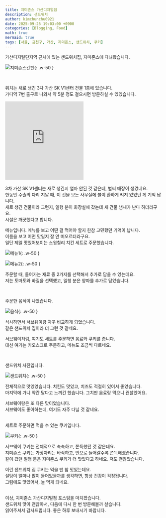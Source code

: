 ```yaml
---
title: 지미존스 가산디지털점
description: 샌드위치
author: kimchunchu0921
date: 2025-09-25 19:03:00 +0900
categories: [Blogging, Food]
math: true
mermaid: true
tags: [서울, 금천구, 가산, 지미존스, 샌드위치, 쿠키]
---
```


가산디지털단지역 근처에 있는 샌드위치집, 지미존스에 다녀왔습니다. 

![지미존스간판](/assets/img/post/2025-09/24.jpeg){: .w-50 }

<br/>

위치는 새로 생긴 3차 가산 SK V1센터 건물 1층에 있습니다. <br/>
가디역 7번 출구로 나와서 약 5분 정도 걸으시면 방문하실 수 있겠습니다.<br/>

<div style="display: flex; justify-content: start; align-items: center; width: 100%; "><iframe src="https://www.google.com/maps/embed?pb=!1m18!1m12!1m3!1d3166.270979555249!2d126.883135!3d37.4779313!2m3!1f0!2f0!3f0!3m2!1i1024!2i768!4f13.1!3m3!1m2!1s0x357b61007f502ec7%3A0x856d6ae14a645c2c!2z7KeA66-47KG07IqkIOqwgOyCsOuUlOyngO2EuOuLqOyngA!5e0!3m2!1sko!2skr!4v1758972598902!5m2!1sko!2skr" width="50%"  style="aspect-ratio: 1 / 1; border:0;" allowfullscreen="" loading="lazy" referrerpolicy="no-referrer-when-downgrade"></iframe></div>

<br/>
3차 가산 SK V1센터는 새로 생긴지 얼마 안된 것 같은데, 벌써 매장이 생겼네요.<br/>
한동안 수출의 다리 지날 때, 이 건물 모든 사무실에 불이 환하게 켜져 있었던 게 기억 납니다.<br/>
새로 생긴 건물이라 그런지, 일행 분이 화장실에 갔는데 새 건물 냄새가 난다 하더라구요.<br/> 시설은 깨끗했다고 합니다.

<br/>

메뉴입니다. 메뉴를 보고 어떤 걸 먹어야 할지 한참 고민했던 기억이 납니다.<br/>
이름을 보고 어떤 맛일지 잘 안 떠오르더라구요. <br/>
일단 제일 맛있어보이는 스윗칠리 치킨 세트로 주문했습니다.<br/>


![메뉴1](/assets/img/post/2025-09/29.jpeg){: .w-50 }

![메뉴2](/assets/img/post/2025-09/30.jpeg){: .w-50 }

주문할 때, 들어가는 재료 중 2가지를 선택해서 추가로 담을 수 있는데요.<br/>
저는 토마토와 바질을 선택했고, 일행 분은 양파를 추가로 담았습니다. 

<br/>

주문한 음식이 나왔습니다.<br/>

![음식](/assets/img/post/2025-09/27.jpeg){: .w-50 }

식사하면서 서브웨이랑 자꾸 비교하게 되었습니다.<br/>
같은 샌드위치 집이라 더 그런 것 같네요. 

서브웨이처럼, 여기도 세트를 주문하면 음료와 쿠키를 줍니다.<br/>
대신 여기는 키오스크로 주문하고, 메뉴도 조금씩 다르네요.

<br/>

샌드위치 사진입니다.<br/>

![샌드위치](/assets/img/post/2025-09/26.jpeg){: .w-50 }

전체적으로 맛있었습니다. 치킨도 맛있고, 치즈도 적절히 있어서 좋았습니다.<br/>
마지막에 가니 약간 달다고 느끼긴 했습니다. 그치만 음료랑 먹으니 괜찮았어요.<br/>

서브웨이랑은 또 다른 맛이었습니다.<br/>
서브웨이도 좋아하는데, 여기도 자주 다닐 것 같네요.
<br/><br/>

세트로 주문하면 먹을 수 있는 쿠키입니다.<br/>

![쿠키](/assets/img/post/2025-09/25.jpeg){: .w-50 }

서브웨이 쿠키는 전체적으로 촉촉하고, 쫀득했던 것 같은데요.<br/>
지미존스 쿠키는 가장자리는 바삭하고, 안으로 들어갈수록 쫀득해졌습니다.<br/>
같이 갔던 일행 분은 지미존스 쿠키가 더 맛있다고 하네요. 저도 괜찮았습니다. 


이런 샌드위치 집 쿠키는 먹을 땐 참 맛있는데요.<br/> 
설탕이 얼마나 많이 들어있을까를 생각하면, 항상 건강이 걱정됩니다.<br/>
그럼에도 맛있어서, 늘 먹게 되네요.

<br/> 
이상, 지미존스 가산디지털점 포스팅을 마치겠습니다. <br/> 
샌드위치 맛이 괜찮아서, 다음에 다시 한 번 방문해볼까 싶습니다.<br/>
읽어주셔서 감사드립니다. 좋은 하루 보내시기 바랍니다.
